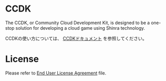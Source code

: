# CCDK

The CCDK, or Community Cloud Development Kit, is designed to be a one-stop solution for developing a cloud game using Shinra technology.

CCDKの使い方については、  [CCDKドキュメント](docs/README.ja.md) を参照してください。


License
====
Please refer to [End User License Agreement](LICENSE) file.
